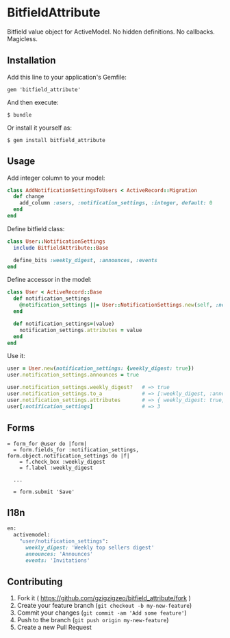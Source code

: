 # BitfieldAttribute

Bitfield value object for ActiveModel. No hidden definitions. No callbacks. Magicless.

## Installation

Add this line to your application's Gemfile:

    gem 'bitfield_attribute'

And then execute:

    $ bundle

Or install it yourself as:

    $ gem install bitfield_attribute

## Usage

Add integer column to your model:

```ruby
class AddNotificationSettingsToUsers < ActiveRecord::Migration
  def change
    add_column :users, :notification_settings, :integer, default: 0
  end
end
```

Define bitfield class:

```ruby
class User::NotificationSettings
  include BitfieldAttribute::Base

  define_bits :weekly_digest, :announces, :events
end
```

Define accessor in the model:

```ruby
class User < ActiveRecord::Base
  def notification_settings
    @notification_settings ||= User::NotificationSettings.new(self, :notification_settings)
  end

  def notification_settings=(value)
    notification_settings.attributes = value
  end
end
```

Use it:

```ruby
user = User.new(notification_settings: {weekly_digest: true})
user.notification_settings.announces = true

user.notification_settings.weekly_digest?   # => true
user.notification_settings.to_a             # => [:weekly_digest, :announces]
user.notification_settings.attributes       # => { weekly_digest: true, announces: true, events: false }
user[:notification_settings]                # => 3
```

## Forms

```slim
= form_for @user do |form|
  = form.fields_for :notification_settings, form.object.notification_settings do |f|
    = f.check_box :weekly_digest
    = f.label :weekly_digest

  ...

  = form.submit 'Save'
```

## I18n

```ruby
en:
  activemodel:
    "user/notification_settings":
      weekly_digest: 'Weekly top sellers digest'
      announces: 'Announces'
      events: 'Invitations'
```

## Contributing

1. Fork it ( https://github.com/gzigzigzeo/bitfield_attribute/fork )
2. Create your feature branch (`git checkout -b my-new-feature`)
3. Commit your changes (`git commit -am 'Add some feature'`)
4. Push to the branch (`git push origin my-new-feature`)
5. Create a new Pull Request
